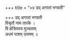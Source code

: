 +++
title = "०४ उद् अगातां भगवती"

+++
उद् अगातां भगवती  
विचृतौ नाम तारके ।  
वि क्षेत्रियस्य मुञ्चताम्  
अधमं पाशम् उत्तमम् ॥